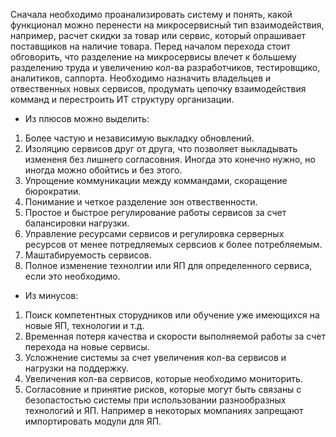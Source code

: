 Сначала необходимо проанализировать систему и понять, какой функционал можно перенести на микросервисный тип взаимодействия, например, расчет скидки за товар или сервис, который опрашивает поставщиков на наличие товара.
Перед началом перехода стоит обговорить, что разделение на микросервисы влечет к большему разделению труда и увеличению кол-ва разработчиков, тестировщико, аналитиков, саппорта. 
Необходимо назначить владельцев и отвественных новых сервисов, продумать цепочку взаимодействия комманд и перестроить ИТ структуру организации.
 - Из плюсов можно выделить:
 1. Более частую и независимую выкладку обновлений.
 2. Изоляцию сервисов друг от друга, что позволяет выкладывать измененя без лишнего согласовния. Иногда это конечно нужно, но иногда можно обойтись и без этого.
 3. Упрощение коммуникации между коммандами, скоращение бюрократии.
 4. Понимание и четкое разделение зон отвественности.
 5. Простое и быстрое регулирование работы сервисов за счет балансировки нагрузки.
 6. Управление ресурсами сервисов и регулировка серверных ресурсов от менее потредляемых сервсиов к более потребляемым.
 7. Маштабируемость сервисов.
 8. Полное изменение технолгии или ЯП для определенного сервиса, если это необходимо.

 - Из минусов:
 1. Поиск компетентных сторудников или обучение уже имеющихся на новые ЯП, технологии и т.д.
 2. Временная потеря качества и скорости выполняемой работы за счет перехода на новые сервисы.
 3. Усложнение системы за счет увеличения кол-ва сервисов и нагрузки на поддержку.
 4. Увеличения кол-ва сервисов, которые необходимо мониторить.
 5. Согласовние и принятие рисков, которые могут быть связаны с безопастостью системы при использовании разнообразных технологий и ЯП. Например в некоторых момпаниях запрещают импортировать модули для ЯП.
